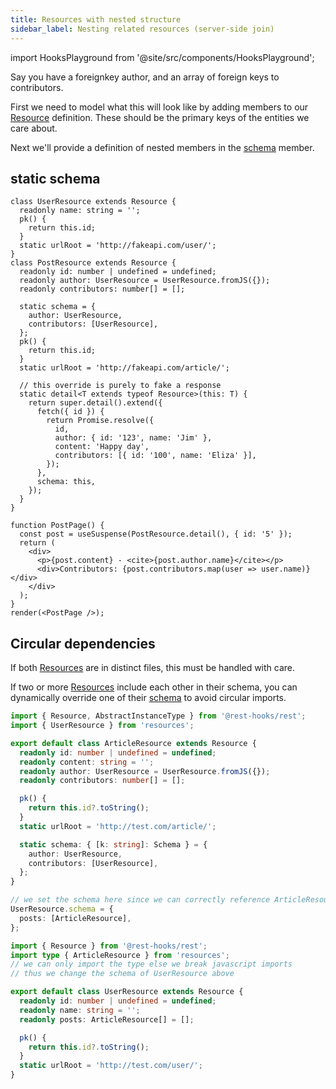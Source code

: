 ```yaml
---
title: Resources with nested structure
sidebar_label: Nesting related resources (server-side join)
---
```


import HooksPlayground from '@site/src/components/HooksPlayground';

Say you have a foreignkey author, and an array of foreign keys to contributors.

First we need to model what this will look like by adding members to our [Resource][1] definition.
These should be the primary keys of the entities we care about.

Next we'll provide a definition of nested members in the [schema][3] member.

## static schema

<HooksPlayground groupId="schema" defaultOpen="y">

```tsx
class UserResource extends Resource {
  readonly name: string = '';
  pk() {
    return this.id;
  }
  static urlRoot = 'http://fakeapi.com/user/';
}
class PostResource extends Resource {
  readonly id: number | undefined = undefined;
  readonly author: UserResource = UserResource.fromJS({});
  readonly contributors: number[] = [];

  static schema = {
    author: UserResource,
    contributors: [UserResource],
  };
  pk() {
    return this.id;
  }
  static urlRoot = 'http://fakeapi.com/article/';

  // this override is purely to fake a response
  static detail<T extends typeof Resource>(this: T) {
    return super.detail().extend({
      fetch({ id }) {
        return Promise.resolve({
          id,
          author: { id: '123', name: 'Jim' },
          content: 'Happy day',
          contributors: [{ id: '100', name: 'Eliza' }],
        });
      },
      schema: this,
    });
  }
}

function PostPage() {
  const post = useSuspense(PostResource.detail(), { id: '5' });
  return (
    <div>
      <p>{post.content} - <cite>{post.author.name}</cite></p>
      <div>Contributors: {post.contributors.map(user => user.name)}</div>
    </div>
  );
}
render(<PostPage />);
```

</HooksPlayground>

## Circular dependencies

If both [Resources][1] are in distinct files, this must be handled with care.

If two or more [Resources][1] include each other in their schema, you can dynamically override
one of their [schema][3] to avoid circular imports.

```typescript title="resources/ArticleResource.ts"
import { Resource, AbstractInstanceType } from '@rest-hooks/rest';
import { UserResource } from 'resources';

export default class ArticleResource extends Resource {
  readonly id: number | undefined = undefined;
  readonly content: string = '';
  readonly author: UserResource = UserResource.fromJS({});
  readonly contributors: number[] = [];

  pk() {
    return this.id?.toString();
  }
  static urlRoot = 'http://test.com/article/';

  static schema: { [k: string]: Schema } = {
    author: UserResource,
    contributors: [UserResource],
  };
}

// we set the schema here since we can correctly reference ArticleResource
UserResource.schema = {
  posts: [ArticleResource],
};
```

```typescript title="resources/UserResource.ts"
import { Resource } from '@rest-hooks/rest';
import type { ArticleResource } from 'resources';
// we can only import the type else we break javascript imports
// thus we change the schema of UserResource above

export default class UserResource extends Resource {
  readonly id: number | undefined = undefined;
  readonly name: string = '';
  readonly posts: ArticleResource[] = [];

  pk() {
    return this.id?.toString();
  }
  static urlRoot = 'http://test.com/user/';
}
```

[1]: api/Resource.md
[2]: /docs/api/useCache
[3]: api/Entity.md#schema
